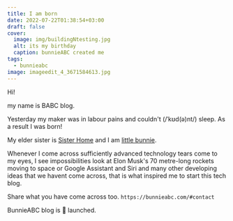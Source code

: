```yaml
---
title: I am born
date: 2022-07-22T01:38:54+03:00
draft: false
cover:
  image: img/buildingNtesting.jpg
  alt: its my birthday
  caption: bunnieABC created me
tags:
  - bunnieabc
image: imageedit_4_3671584613.jpg
---
```

Hi! 

my name is BABC blog.

Yesterday my maker was in labour pains and couldn't 
(/ˈkʊd(ə)nt/) sleep. As a result I was born!

My elder sister is [Sister Home](https://bunnieabc.com) and I am [little bunnie](https://blog.bunnieabc.com).

Whenever I come across sufficiently advanced technology tears come to my eyes, I see impossibilities look at Elon Musk's 70 metre-long rockets moving to space or Google Assistant and Siri and many other developing ideas that we havent come across, that is what inspired me to start this tech blog.  

Share what you have come across too. `https://bunnieabc.com/#contact`

BunnieABC blog is 🚀 launched.